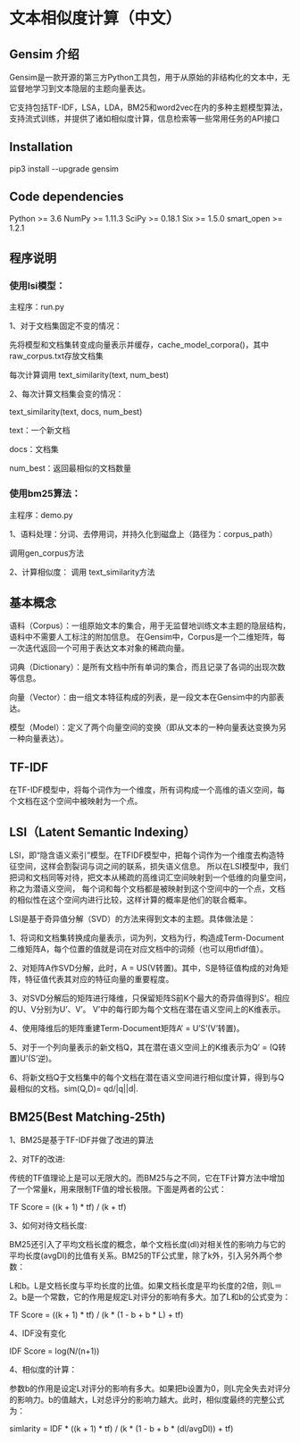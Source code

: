 # 文本相似度计算（中文）

## Gensim 介绍

Gensim是一款开源的第三方Python工具包，用于从原始的非结构化的文本中，无监督地学习到文本隐层的主题向量表达。

它支持包括TF-IDF，LSA，LDA，BM25和word2vec在内的多种主题模型算法，支持流式训练，并提供了诸如相似度计算，信息检索等一些常用任务的API接口

## Installation

pip3 install --upgrade gensim

## Code dependencies

Python >= 3.6
NumPy >= 1.11.3
SciPy >= 0.18.1
Six >= 1.5.0
smart_open >= 1.2.1

## 程序说明

### 使用lsi模型：

主程序：run.py

1、对于文档集固定不变的情况：

先将模型和文档集转变成向量表示并缓存，cache_model_corpora()，其中raw_corpus.txt存放文档集

每次计算调用 text_similarity(text, num_best)


2、每次计算文档集会变的情况：

text_similarity(text, docs, num_best)

text：一个新文档

docs：文档集

num_best：返回最相似的文档数量

### 使用bm25算法：

主程序：demo.py

1、语料处理：分词、去停用词，并持久化到磁盘上（路径为：corpus_path）

   调用gen_corpus方法

2、计算相似度：
   调用 text_similarity方法

## 基本概念
语料（Corpus）：一组原始文本的集合，用于无监督地训练文本主题的隐层结构，语料中不需要人工标注的附加信息。
在Gensim中，Corpus是一个二维矩阵，每一次迭代返回一个可用于表达文本对象的稀疏向量。

词典（Dictionary）：是所有文档中所有单词的集合，而且记录了各词的出现次数等信息。

向量（Vector）：由一组文本特征构成的列表，是一段文本在Gensim中的内部表达。

模型（Model）：定义了两个向量空间的变换（即从文本的一种向量表达变换为另一种向量表达）。


## TF-IDF

在TF-IDF模型中，将每个词作为一个维度，所有词构成一个高维的语义空间，每个文档在这个空间中被映射为一个点。

## LSI（Latent Semantic Indexing）

LSI，即“隐含语义索引”模型。在TFIDF模型中，把每个词作为一个维度去构造特征空间，这样会割裂词与词之间的联系，损失语义信息。
所以在LSI模型中，我们把词和文档同等对待，把文本从稀疏的高维词汇空间映射到一个低维的向量空间，称之为潜语义空间，
每个词和每个文档都是被映射到这个空间中的一个点，文档的相似性在这个空间内进行比较，这样计算的概率是他们的联合概率。

LSI是基于奇异值分解（SVD）的方法来得到文本的主题。具体做法是：

1、将词和文档集转换成向量表示，词为列，文档为行，构造成Term-Document二维矩阵A，每个位置的值就是词在对应文档中的词频（也可以用tfidf值）。

2、对矩阵A作SVD分解，此时，A = US(V转置)。其中，S是特征值构成的对角矩阵，特征值代表其对应的特征向量的重要程度。

3、对SVD分解后的矩阵进行降维，只保留矩阵S前K个最大的奇异值得到S’。相应的U、V分别为U’、V’。 V’中的每行即为每个文档在潜在语义空间上的K维表示。

4、使用降维后的矩阵重建Term-Document矩阵A’ = U’S’(V’转置)。

5、对于一个列向量表示的新文档Q，其在潜在语义空间上的K维表示为Q’ = (Q转置)U’(S’逆)。

6、将新文档Q于文档集中的每个文档在潜在语义空间进行相似度计算，得到与Q最相似的文档。sim(Q,D)= qd/|q||d|.

## BM25(Best Matching-25th)

1、BM25是基于TF-IDF并做了改进的算法

2、对TF的改进:
    
传统的TF值理论上是可以无限大的。而BM25与之不同，它在TF计算方法中增加了一个常量k，用来限制TF值的增长极限。下面是两者的公式：

TF Score = ((k + 1) * tf) / (k + tf)

3、如何对待文档长度:

BM25还引入了平均文档长度的概念，单个文档长度(dl)对相关性的影响力与它的平均长度(avgDl)的比值有关系。BM25的TF公式里，除了k外，引入另外两个参数：

L和b。L是文档长度与平均长度的比值。如果文档长度是平均长度的2倍，则L＝2。b是一个常数，它的作用是规定L对评分的影响有多大。加了L和b的公式变为：

TF Score = ((k + 1) * tf) / (k * (1 - b + b * L) + tf)

4、IDF没有变化

IDF Score = log(N/(n+1))

4、相似度的计算：

参数b的作用是设定L对评分的影响有多大。如果把b设置为0，则L完全失去对评分的影响力。b的值越大，L对总评分的影响力越大。此时，相似度最终的完整公式为：

simlarity = IDF * ((k + 1) * tf) / (k * (1 - b + b * (dl/avgDl)) + tf)